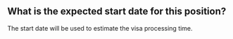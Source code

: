 ## What is the expected start date for this position?

The start date will be used to estimate the visa processing time.
